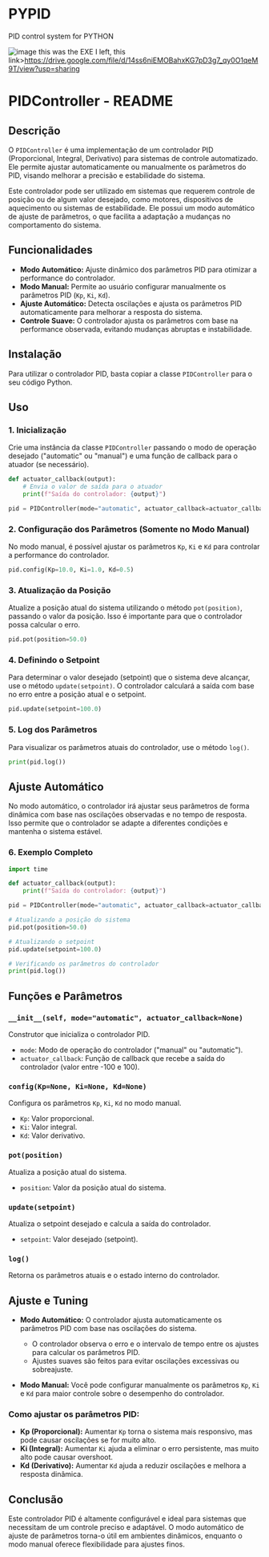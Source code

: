 # PYPID
PID control system for PYTHON

![image](https://github.com/user-attachments/assets/1adf0287-5165-4d9f-b869-0261ccad03e8)
this was the EXE I left, this link>https://drive.google.com/file/d/14ss6niEMOBahxKG7pD3g7_qy0O1qeM9T/view?usp=sharing


# PIDController - README

## Descrição
O `PIDController` é uma implementação de um controlador PID (Proporcional, Integral, Derivativo) para sistemas de controle automatizado. Ele permite ajustar automaticamente ou manualmente os parâmetros do PID, visando melhorar a precisão e estabilidade do sistema.

Este controlador pode ser utilizado em sistemas que requerem controle de posição ou de algum valor desejado, como motores, dispositivos de aquecimento ou sistemas de estabilidade. Ele possui um modo automático de ajuste de parâmetros, o que facilita a adaptação a mudanças no comportamento do sistema.

## Funcionalidades
- **Modo Automático:** Ajuste dinâmico dos parâmetros PID para otimizar a performance do controlador.
- **Modo Manual:** Permite ao usuário configurar manualmente os parâmetros PID (`Kp`, `Ki`, `Kd`).
- **Ajuste Automático:** Detecta oscilações e ajusta os parâmetros PID automaticamente para melhorar a resposta do sistema.
- **Controle Suave:** O controlador ajusta os parâmetros com base na performance observada, evitando mudanças abruptas e instabilidade.

## Instalação

Para utilizar o controlador PID, basta copiar a classe `PIDController` para o seu código Python.

## Uso

### 1. Inicialização
Crie uma instância da classe `PIDController` passando o modo de operação desejado ("automatic" ou "manual") e uma função de callback para o atuador (se necessário).

```python
def actuator_callback(output):
    # Envia o valor de saída para o atuador
    print(f"Saída do controlador: {output}")

pid = PIDController(mode="automatic", actuator_callback=actuator_callback)
```

### 2. Configuração dos Parâmetros (Somente no Modo Manual)
No modo manual, é possível ajustar os parâmetros `Kp`, `Ki` e `Kd` para controlar a performance do controlador.

```python
pid.config(Kp=10.0, Ki=1.0, Kd=0.5)
```

### 3. Atualização da Posição
Atualize a posição atual do sistema utilizando o método `pot(position)`, passando o valor da posição. Isso é importante para que o controlador possa calcular o erro.

```python
pid.pot(position=50.0)
```

### 4. Definindo o Setpoint
Para determinar o valor desejado (setpoint) que o sistema deve alcançar, use o método `update(setpoint)`. O controlador calculará a saída com base no erro entre a posição atual e o setpoint.

```python
pid.update(setpoint=100.0)
```

### 5. Log dos Parâmetros
Para visualizar os parâmetros atuais do controlador, use o método `log()`.

```python
print(pid.log())
```

## Ajuste Automático
No modo automático, o controlador irá ajustar seus parâmetros de forma dinâmica com base nas oscilações observadas e no tempo de resposta. Isso permite que o controlador se adapte a diferentes condições e mantenha o sistema estável.

### 6. Exemplo Completo

```python
import time

def actuator_callback(output):
    print(f"Saída do controlador: {output}")

pid = PIDController(mode="automatic", actuator_callback=actuator_callback)

# Atualizando a posição do sistema
pid.pot(position=50.0)

# Atualizando o setpoint
pid.update(setpoint=100.0)

# Verificando os parâmetros do controlador
print(pid.log())
```

## Funções e Parâmetros

### `__init__(self, mode="automatic", actuator_callback=None)`
Construtor que inicializa o controlador PID.
- `mode`: Modo de operação do controlador ("manual" ou "automatic").
- `actuator_callback`: Função de callback que recebe a saída do controlador (valor entre -100 e 100).

### `config(Kp=None, Ki=None, Kd=None)`
Configura os parâmetros `Kp`, `Ki`, `Kd` no modo manual.
- `Kp`: Valor proporcional.
- `Ki`: Valor integral.
- `Kd`: Valor derivativo.

### `pot(position)`
Atualiza a posição atual do sistema.
- `position`: Valor da posição atual do sistema.

### `update(setpoint)`
Atualiza o setpoint desejado e calcula a saída do controlador.
- `setpoint`: Valor desejado (setpoint).

### `log()`
Retorna os parâmetros atuais e o estado interno do controlador.

## Ajuste e Tuning

- **Modo Automático:** O controlador ajusta automaticamente os parâmetros PID com base nas oscilações do sistema.
  - O controlador observa o erro e o intervalo de tempo entre os ajustes para calcular os parâmetros PID.
  - Ajustes suaves são feitos para evitar oscilações excessivas ou sobreajuste.

- **Modo Manual:** Você pode configurar manualmente os parâmetros `Kp`, `Ki` e `Kd` para maior controle sobre o desempenho do controlador.

### Como ajustar os parâmetros PID:
- **Kp (Proporcional):** Aumentar `Kp` torna o sistema mais responsivo, mas pode causar oscilações se for muito alto.
- **Ki (Integral):** Aumentar `Ki` ajuda a eliminar o erro persistente, mas muito alto pode causar overshoot.
- **Kd (Derivativo):** Aumentar `Kd` ajuda a reduzir oscilações e melhora a resposta dinâmica.

## Conclusão
Este controlador PID é altamente configurável e ideal para sistemas que necessitam de um controle preciso e adaptável. O modo automático de ajuste de parâmetros torna-o útil em ambientes dinâmicos, enquanto o modo manual oferece flexibilidade para ajustes finos.
